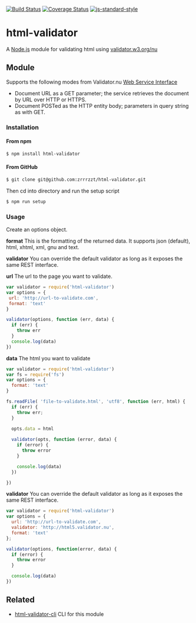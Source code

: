 [![Build Status](https://travis-ci.org/zrrrzzt/html-validator.svg?branch=master)](https://travis-ci.org/zrrrzzt/html-validator)
[![Coverage Status](https://coveralls.io/repos/zrrrzzt/html-validator/badge.svg?branch=master&service=github)](https://coveralls.io/github/zrrrzzt/html-validator?branch=master)
[![js-standard-style](https://img.shields.io/badge/code%20style-standard-brightgreen.svg?style=flat)](https://github.com/feross/standard)
# html-validator

A [Node.js](https://nodejs.org/) module for validating html using [validator.w3.org/nu](http://validator.w3.org/nu/)

## Module
Supports the following modes from Validator.nu [Web Service Interface](https://github.com/validator/validator/wiki/Service:-HTTP-interface)
- Document URL as a GET parameter; the service retrieves the document by URL over HTTP or HTTPS.
- Document POSTed as the HTTP entity body; parameters in query string as with GET.

### Installation

#### From npm

```sh
$ npm install html-validator
```

#### From GitHub

```sh
$ git clone git@github.com:zrrrzzt/html-validator.git
```

Then cd into directory and run the setup script

```sh
$ npm run setup
```

### Usage

Create an options object.

**format** This is the formatting of the returned data. It supports json (default), html, xhtml, xml, gnu and text.

**validator** You can override the default validator as long as it exposes the same REST interface.

**url** The url to the page you want to validate.

```javascript
var validator = require('html-validator')
var options = {
 url: 'http://url-to-validate.com',
 format: 'text'
}

validator(options, function (err, data) {
  if (err) {
    throw err
  }
  console.log(data)
})

```

**data** The html you want to validate

```javascript
var validator = require('html-validator')
var fs = require('fs')
var options = {
  format: 'text'
}

fs.readFile( 'file-to-validate.html', 'utf8', function (err, html) {
  if (err) {
    throw err;
  }
  
  opts.data = html

  validator(opts, function (error, data) {
    if (error) {
      throw error
    }

    console.log(data)
  })

})
```

**validator** You can override the default validator as long as it exposes the same REST interface.

```javascript
var validator = require('html-validator')
var options = {
  url: 'http://url-to-validate.com',
  validator: 'http://html5.validator.nu',
  format: 'text'
};

validator(options, function(error, data) {
  if (error) {
    throw error
  }

  console.log(data)
})

```

## Related
- [html-validator-cli](https://github.com/zrrrzzt/html-validator-cli) CLI for this module